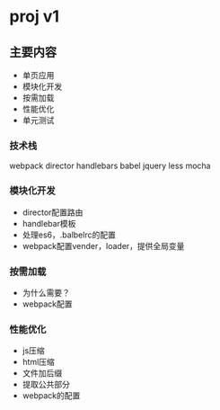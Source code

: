 
# proj v1

## 主要内容
- 单页应用
- 模块化开发
- 按需加载
- 性能优化
- 单元测试

### 技术栈
webpack
director
handlebars
babel
jquery
less
mocha

### 模块化开发
- director配置路由
- handlebar模板
- 处理es6，.balbelrc的配置
- webpack配置vender，loader，提供全局变量


### 按需加载
- 为什么需要？
- webpack配置


### 性能优化
- js压缩
- html压缩
- 文件加后缀
- 提取公共部分
- webpack的配置
















